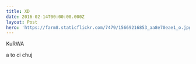 ```yaml
---
title: XD
date: 2016-02-14T00:00:00.000Z
layout: Post
hero: 'https://farm8.staticflickr.com/7479/15669216853_aa8e70eae1_o.jpg'
---
```

KuRWA

a to ci chuj


